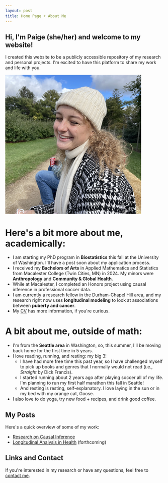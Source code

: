 ```yaml
---
layout: post
title: Home Page + About Me
---
```


## Hi, I'm Paige (she/her) and welcome to my website!

I created this website to be a publicly accessible repository of my research and personal projects. I'm excited to have this platform to share my work and life with you. 

![My photo](me-small.png) 

# Here's a bit more about me, academically:

- I am starting my PhD program in **Biostatistics** this fall at the University of Washington. I'll have a post soon about my application process.
- I received my **Bachelors of Arts** in Applied Mathematics and Statistics from Macalester College (Twin Cities, MN) in 2024. My minors were **Anthropology** and **Community & Global Health**.
- While at Macalester, I completed an Honors project using causal inference in professional soccer data.
- I am currently a research fellow in the Durham-Chapel Hill area, and my research right now uses **longitudinal modeling** to look at associations between **puberty and cancer**.
- My [CV](Tomer_CV_website.pdf) has more information, if you're curious.

# A bit about me, outside of math:

- I'm from the **Seattle area** in Washington, so, this summer, I'll be moving back home for the first time in 5 years.
- I love reading, running, and resting: my big 3!
  - I have had more free time this past year, so I have challenged myself to pick up books and genres that I normally would not read (i.e., *Straight* by Dick Francis).
  - I started running about 2 years ago after playing soccer all of my life. I'm planning to run my first half marathon this fall in Seattle!
  - And resting is resting, self-explanatory. I love laying in the sun or in my bed with my orange cat, Goose.
- I also love to do yoga, try new food + recipes, and drink good coffee. 

## My Posts 

Here's a quick overview of some of my work:

- [Research on Causal Inference](#)
- [Longitudinal Analysis in Health](#) (forthcoming)

## Links and Contact

If you're interested in my research or have any questions, feel free to [contact me](mailto:petomer@icloud.com).
